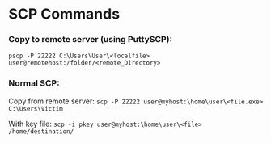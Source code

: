 # SCP Commands

### Copy to remote server (using PuttySCP):

`pscp -P 22222 C:\Users\User\<localfile> user@remotehost:/folder/<remote_Directory>`

### Normal SCP:

Copy from remote server:
`scp -P 22222 user@myhost:\home\user\<file.exe> C:\Users\Victim`

With key file:
`scp -i pkey user@myhost:\home\user\<file> /home/destination/`